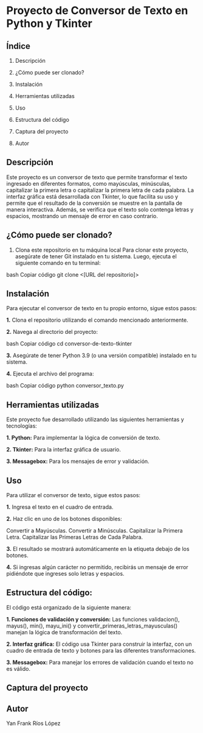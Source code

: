 # Proyecto de Conversor de Texto en Python y Tkinter

## Índice
1. Descripción

2. ¿Cómo puede ser clonado?

3. Instalación

4. Herramientas utilizadas

5. Uso

6. Estructura del código

7. Captura del proyecto

8. Autor

## Descripción
Este proyecto es un conversor de texto que permite transformar el texto ingresado en diferentes formatos, como mayúsculas, minúsculas, capitalizar la primera letra o capitalizar la primera letra de cada palabra. La interfaz gráfica está desarrollada con Tkinter, lo que facilita su uso y permite que el resultado de la conversión se muestre en la pantalla de manera interactiva. Además, se verifica que el texto solo contenga letras y espacios, mostrando un mensaje de error en caso contrario.

## ¿Cómo puede ser clonado?
1. Clona este repositorio en tu máquina local
Para clonar este proyecto, asegúrate de tener Git instalado en tu sistema. Luego, ejecuta el siguiente comando en tu terminal:

bash
Copiar código
git clone <[URL del repositorio]>

## Instalación
Para ejecutar el conversor de texto en tu propio entorno, sigue estos pasos:

**1.** Clona el repositorio utilizando el comando mencionado anteriormente.

**2.** Navega al directorio del proyecto:

bash
Copiar código
cd conversor-de-texto-tkinter

**3.** Asegúrate de tener Python 3.9 (o una versión compatible) instalado en tu sistema.

**4.** Ejecuta el archivo del programa:

bash
Copiar código
python conversor_texto.py

## Herramientas utilizadas
Este proyecto fue desarrollado utilizando las siguientes herramientas y tecnologías:

**1. Python:** Para implementar la lógica de conversión de texto.

**2. Tkinter:** Para la interfaz gráfica de usuario.

**3. Messagebox:** Para los mensajes de error y validación.

## Uso
Para utilizar el conversor de texto, sigue estos pasos:

**1.** Ingresa el texto en el cuadro de entrada.

**2.** Haz clic en uno de los botones disponibles:

Convertir a Mayúsculas.
Convertir a Minúsculas.
Capitalizar la Primera Letra.
Capitalizar las Primeras Letras de Cada Palabra.

**3.** El resultado se mostrará automáticamente en la etiqueta debajo de los botones.

**4.** Si ingresas algún carácter no permitido, recibirás un mensaje de error pidiéndote que ingreses solo letras y espacios.

## Estructura del código:
El código está organizado de la siguiente manera:

**1. Funciones de validación y conversión:** Las funciones validacion(), mayus(), min(), mayu_ini() y convertir_primeras_letras_mayusculas() manejan la lógica de transformación del texto.

**2. Interfaz gráfica:** El código usa Tkinter para construir la interfaz, con un cuadro de entrada de texto y botones para las diferentes transformaciones.

**3. Messagebox:** Para manejar los errores de validación cuando el texto no es válido.

## Captura del proyecto

## Autor

Yan Frank Ríos López

